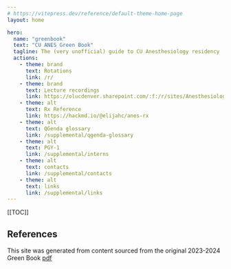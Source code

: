 ```yaml
---
# https://vitepress.dev/reference/default-theme-home-page
layout: home

hero:
  name: "greenbook"
  text: "CU ANES Green Book"
  tagline: The (very unofficial) guide to CU Anesthesiology residency
  actions:
    - theme: brand
      text: Rotations
      link: /r/
    - theme: brand
      text: Lecture recordings
      link: https://olucdenver.sharepoint.com/:f:/r/sites/Anesthesiology/Shared%20Documents/Resident%20Lectures%20-%20Education?csf=1&web=1&e=ES2hwg
    - theme: alt
      text: Rx Reference
      link: https://hackmd.io/@elijahc/anes-rx
    - theme: alt
      text: QGenda glossary
      link: /supplemental/qgenda-glossary
    - theme: alt
      text: PGY-1
      link: /supplemental/interns
    - theme: alt
      text: contacts
      link: /supplemental/contacts
    - theme: alt
      text: links
      link: /supplemental/links
---
```


[[TOC]]

## References
This site was generated from content sourced from the original 2023-2024 Green Book [pdf](https://olucdenver-my.sharepoint.com/:b:/g/personal/elijah_christensen_cuanschutz_edu/EWoT0MEF5LhKkORS_LscBIMBpsfJ4x_4YukarSlVfCgnvQ?e=QwZBB1)
